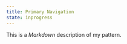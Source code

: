 ```yaml
---
title: Primary Navigation
state: inprogress
---
```

This is a *Markdown* description of my pattern.
